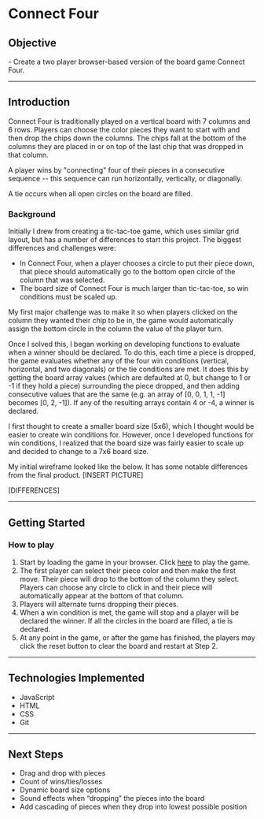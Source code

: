 # Connect Four

<h2>Objective</h2>
- Create a two player browser-based version of the board game Connect Four.

---
<h2>Introduction</h2>

Connect Four is traditionally played on a vertical board with 7 columns and 6 rows. Players can choose the color pieces they want to start with and then drop the chips down the columns. The chips fall at the bottom of the columns they are placed in or on top of the last chip that was dropped in that column.

A player wins by "connecting" four of their pieces in a consecutive sequence -- this sequence can run horizontally, vertically, or diagonally.

A tie occurs when all open circles on the board are filled.

<h3>Background</h3>

Initially I drew from creating a tic-tac-toe game, which uses similar grid layout, but has a number of differences to start this project. The biggest differences and challenges were:

- In Connect Four, when a player chooses a circle to put their piece down, that piece should automatically go to the bottom open circle of the column that was selected.
- The board size of Connect Four is much larger than tic-tac-toe, so win conditions must be scaled up.

My first major challenge was to make it so when players clicked on the column they wanted their chip to be in, the game would automatically assign the bottom circle in the column the value of the player turn.

Once I solved this, I began working on developing functions to evaluate when a winner should be declared. To do this, each time a piece is dropped, the game evaluates whether any of the four win conditions (vertical, horizontal, and two diagonals) or the tie conditions are met. It does this by getting the board array values (which are defaulted at 0, but change to 1 or -1 if they hold a piece) surrounding the piece dropped, and then adding consecutive values that are the same (e.g. an array of [0, 0, 1, 1, -1] becomes [0, 2, -1]). If any of the resulting arrays contain 4 or -4, a winner is declared.

I first thought to create a smaller board size (5x6), which I thought would be easier to create win conditions for. However, once I developed functions for win conditions, I realized that the board size was fairly easier to scale up and decided to change to a 7x6 board size.


My initial wireframe looked like the below. It has some notable differences from the final product.
[INSERT PICTURE]

[DIFFERENCES]

---
<h2>Getting Started</h2>

<h3>How to play</h3>

1. Start by loading the game in your browser. Click <a href="https://mbedard0.github.io/connect-four/">here</a> to play the game.
2. The first player can select their piece color and then make the first move. Their piece will drop to the bottom of the column they select. Players can choose any circle to click in and their piece will automatically appear at the bottom of that column.
3. Players will alternate turns dropping their pieces.
4. When a win condition is met, the game will stop and a player will be declared the winner. If all the circles in the board are filled, a tie is declared.
5. At any point in the game, or after the game has finished, the players may click the reset button to clear the board and restart at Step 2.

---
<h2>Technologies Implemented</h2>

- JavaScript
- HTML
- CSS
- Git

---

<h2>Next Steps</h2>

- Drag and drop with pieces
- Count of wins/ties/losses
- Dynamic board size options
- Sound effects when “dropping” the pieces into the board
- Add cascading of pieces when they drop into lowest possible position